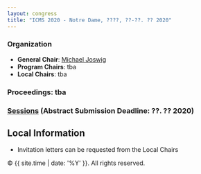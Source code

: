 ```yaml
---
layout: congress
title: "ICMS 2020 - Notre Dame, ????, ??-??. ?? 2020"
---
```

### Organization
* **General Chair**: [Michael Joswig](http://page.math.tu-berlin.de/~joswig/)
* **Program Chairs**: tba
* **Local Chairs**: tba

### Proceedings: tba
### [Sessions](/2020/sessions/) (Abstract Submission Deadline: ??. ?? 2020)

## Local Information
<!-- * [Registration Website](https://notredame.ungerboeck.com/prod/emc00/register.aspx?OrgCode=10&EvtID=18783&AppCode=REG&CC=118040603651) (Early Registration Ends: June 21, 2018)
* -->
<!-- [Apply for a Travel Grant/Free Conference Registration](https://bertini.nd.edu/ICMS2018/travelGrants.html) (Deadline: May 15, 2018)
-->
* Invitation letters can be requested from the Local Chairs

<p>&copy; {{ site.time | date: '%Y' }}. All rights reserved.</p>
